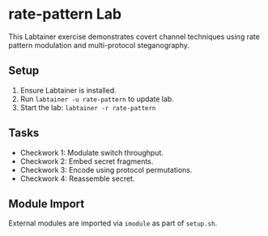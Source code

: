 # rate-pattern Lab

This Labtainer exercise demonstrates covert channel techniques using rate pattern modulation and multi-protocol steganography.

## Setup

1. Ensure Labtainer is installed.
2. Run `labtainer -u rate-pattern` to update lab.
3. Start the lab: `labtainer -r rate-pattern`

## Tasks

- Checkwork 1: Modulate switch throughput.
- Checkwork 2: Embed secret fragments.
- Checkwork 3: Encode using protocol permutations.
- Checkwork 4: Reassemble secret.

## Module Import

External modules are imported via `imodule` as part of `setup.sh`.
